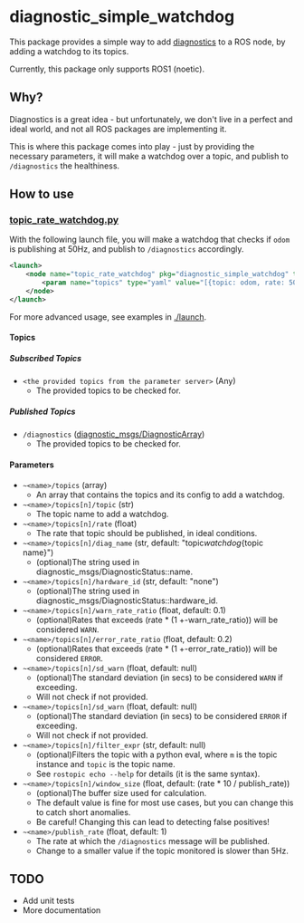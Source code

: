 # diagnostic_simple_watchdog

This package provides a simple way to add [diagnostics](https://www.ros.org/reps/rep-0107.html) to a ROS node, by adding a watchdog to its topics.

Currently, this package only supports ROS1 (noetic).

## Why?

Diagnostics is a great idea - but unfortunately, we don't live in a perfect and ideal world, and not all ROS packages are implementing it.

This is where this package comes into play - just by providing the necessary parameters, it will make a watchdog over a topic, and publish to `/diagnostics` the healthiness.

## How to use

### [topic_rate_watchdog.py](./scripts/topic_rate_watchdog.py)

With the following launch file, you will make a watchdog that checks if `odom` is publishing at 50Hz, and publish to `/diagnostics` accordingly.

```xml
<launch>
    <node name="topic_rate_watchdog" pkg="diagnostic_simple_watchdog" type="topic_rate_watchdog.py">
        <param name="topics" type="yaml" value="[{topic: odom, rate: 50}]" />
    </node>
</launch>
```

For more advanced usage, see examples in [./launch](./launch).

#### Topics

##### Subscribed Topics

- `<the provided topics from the parameter server>` (Any)
  - The provided topics to be checked for.

##### Published Topics

- `/diagnostics` ([diagnostic_msgs/DiagnosticArray](https://docs.ros.org/en/api/diagnostic_msgs/html/msg/DiagnosticArray.html))
  - The provided topics to be checked for.

#### Parameters

- `~<name>/topics` (array)
  - An array that contains the topics and its config to add a watchdog.
- `~<name>/topics[n]/topic` (str)
  - The topic name to add a watchdog.
- `~<name>/topics[n]/rate` (float)
  - The rate that topic should be published, in ideal conditions.
- `~<name>/topics[n]/diag_name` (str, default: "topic*watchdog*{topic name}")
  - (optional)The string used in diagnostic_msgs/DiagnosticStatus::name.
- `~<name>/topics[n]/hardware_id` (str, default: "none")
  - (optional)The string used in diagnostic_msgs/DiagnosticStatus::hardware_id.
- `~<name>/topics[n]/warn_rate_ratio` (float, default: 0.1)
  - (optional)Rates that exceeds (rate \* (1 +-warn_rate_ratio)) will be considered `WARN`.
- `~<name>/topics[n]/error_rate_ratio` (float, default: 0.2)
  - (optional)Rates that exceeds (rate \* (1 +-error_rate_ratio)) will be considered `ERROR`.
- `~<name>/topics[n]/sd_warn` (float, default: null)
  - (optional)The standard deviation (in secs) to be considered `WARN` if exceeding.
  - Will not check if not provided.
- `~<name>/topics[n]/sd_warn` (float, default: null)
  - (optional)The standard deviation (in secs) to be considered `ERROR` if exceeding.
  - Will not check if not provided.
- `~<name>/topics[n]/filter_expr` (str, default: null)
  - (optional)Filters the topic with a python eval, where `m` is the topic instance and `topic` is the topic name.
  - See `rostopic echo --help` for details (it is the same syntax).
- `~<name>/topics[n]/window_size` (float, default: (rate \* 10 / publish_rate))
  - (optional)The buffer size used for calculation.
  - The default value is fine for most use cases, but you can change this to catch short anomalies.
  - Be careful! Changing this can lead to detecting false positives!
- `~<name>/publish_rate` (float, default: 1)
  - The rate at which the `/diagnostics` message will be published.
  - Change to a smaller value if the topic monitored is slower than 5Hz.

## TODO

- Add unit tests
- More documentation
